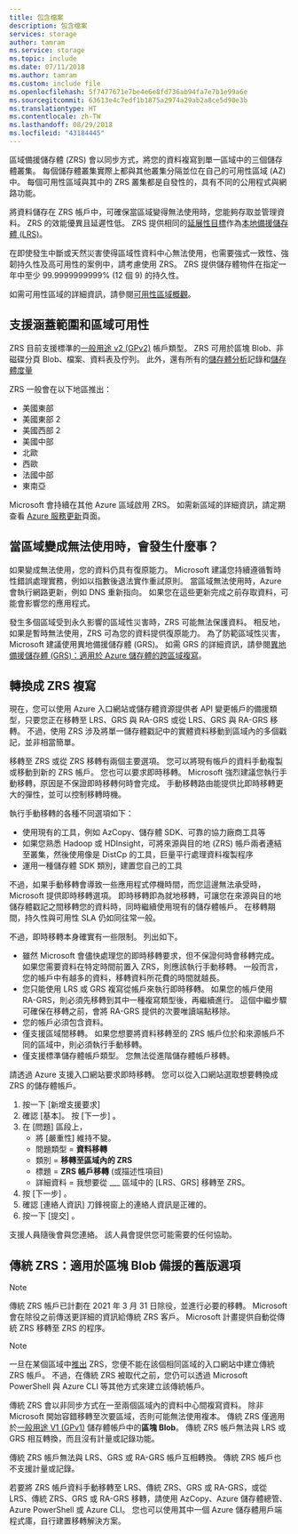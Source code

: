 ```yaml
---
title: 包含檔案
description: 包含檔案
services: storage
author: tamram
ms.service: storage
ms.topic: include
ms.date: 07/11/2018
ms.author: tamram
ms.custom: include file
ms.openlocfilehash: 5f7477671e7be4e6e8fd736ab94fa7e7b1e99a6e
ms.sourcegitcommit: 63613e4c7edf1b1875a2974a29ab2a8ce5d90e3b
ms.translationtype: HT
ms.contentlocale: zh-TW
ms.lasthandoff: 08/29/2018
ms.locfileid: "43184445"
---
```

區域備援儲存體 (ZRS) 會以同步方式，將您的資料複寫到單一區域中的三個儲存體叢集。 每個儲存體叢集實際上都與其他叢集分隔並位在自己的可用性區域 (AZ) 中。 每個可用性區域與其中的 ZRS 叢集都是自發性的，具有不同的公用程式與網路功能。

將資料儲存在 ZRS 帳戶中，可確保當區域變得無法使用時，您能夠存取並管理資料。 ZRS 的效能優異且延遲性低。 ZRS 提供相同的[延展性目標](../articles/storage/common/storage-scalability-targets.md)作為[本地備援儲存體 (LRS)](../articles/storage/common/storage-redundancy-lrs.md)。

在即使發生中斷或天然災害使得區域性資料中心無法使用，也需要強式一致性、強韌持久性及高可用性的案例中，請考慮使用 ZRS。 ZRS 提供儲存體物件在指定一年中至少 99.9999999999% (12 個 9) 的持久性。

如需可用性區域的詳細資訊，請參閱[可用性區域概觀](https://docs.microsoft.com/azure/availability-zones/az-overview)。

## <a name="support-coverage-and-regional-availability"></a>支援涵蓋範圍和區域可用性
ZRS 目前支援標準的[一般用途 v2 (GPv2)](../articles/storage/common/storage-account-options.md#general-purpose-v2-accounts) 帳戶類型。 ZRS 可用於區塊 Blob、非磁碟分頁 Blob、檔案、資料表及佇列。 此外，還有所有的[儲存體分析](../articles/storage/common/storage-analytics.md)記錄和[儲存體度量](../articles/storage/common/storage-enable-and-view-metrics.md)

ZRS 一般會在以下地區推出：

- 美國東部
- 美國東部 2
- 美國西部 2
- 美國中部
- 北歐
- 西歐
- 法國中部
- 東南亞

Microsoft 會持續在其他 Azure 區域啟用 ZRS。 如需新區域的詳細資訊，請定期查看 [Azure 服務更新](https://azure.microsoft.com/updates/)頁面。

## <a name="what-happens-when-a-zone-becomes-unavailable"></a>當區域變成無法使用時，會發生什麼事？

如果變成無法使用，您的資料仍具有復原能力。 Microsoft 建議您持續遵循暫時性錯誤處理實務，例如以指數後退法實作重試原則。 當區域無法使用時，Azure 會執行網路更新，例如 DNS 重新指向。 如果您在這些更新完成之前存取資料，可能會影響您的應用程式。

發生多個區域受到永久影響的區域性災害時，ZRS 可能無法保護資料。 相反地，如果是暫時無法使用，ZRS 可為您的資料提供復原能力。 為了防範區域性災害，Microsoft 建議使用異地備援儲存體 (GRS)。 如需 GRS 的詳細資訊，請參閱[異地備援儲存體 (GRS)：適用於 Azure 儲存體的跨區域複寫](../articles/storage/common/storage-redundancy-grs.md)。

## <a name="converting-to-zrs-replication"></a>轉換成 ZRS 複寫
現在，您可以使用 Azure 入口網站或儲存體資源提供者 API 變更帳戶的備援類型，只要您正在移轉至 LRS、GRS 與 RA-GRS 或從 LRS、GRS 與 RA-GRS 移轉。 不過，使用 ZRS 涉及將單一儲存體戳記中的實體資料移動到區域內的多個戳記，並非相當簡單。 

移轉至 ZRS 或從 ZRS 移轉有兩個主要選項。 您可以將現有帳戶的資料手動複製或移動到新的 ZRS 帳戶。 您也可以要求即時移轉。 Microsoft 強烈建議您執行手動移轉，原因是不保證即時移轉何時會完成。 手動移轉路由能提供比即時移轉更大的彈性，並可以控制移轉時機。

執行手動移轉的各種不同選項如下：
- 使用現有的工具，例如 AzCopy、儲存體 SDK、可靠的協力廠商工具等
- 如果您熟悉 Hadoop 或 HDInsight，可將來源與目的地 (ZRS) 帳戶兩者連結至叢集，然後使用像是 DistCp 的工具，巨量平行處理資料複製程序
- 運用一種儲存體 SDK 類別，建置您自己的工具

不過，如果手動移轉會導致一些應用程式停機時間，而您這邊無法承受時，Microsoft 提供即時移轉選項。 即時移轉即為就地移轉，可讓您在來源與目的地儲存體戳記之間移轉您的資料時，同時繼續使用現有的儲存體帳戶。 在移轉期間，持久性與可用性 SLA 仍如同往常一般。

不過，即時移轉本身確實有一些限制。 列出如下。

- 雖然 Microsoft 會儘快處理您的即時移轉要求，但不保證何時會移轉完成。 如果您需要資料在特定時間前置入 ZRS，則應該執行手動移轉。 一般而言，您的帳戶中有越多的資料，移轉資料所花費的時間就越長。 
- 您只能使用 LRS 或 GRS 複寫從帳戶來執行即時移轉。 如果您的帳戶使用 RA-GRS，則必須先移轉到其中一種複寫類型後，再繼續進行。 這個中繼步驟可確保在移轉之前，會將 RA-GRS 提供的次要唯讀端點移除。
- 您的帳戶必須包含資料。
- 僅支援區域間移轉。 如果您想要將資料移轉至的 ZRS 帳戶位於和來源帳戶不同的區域中，則必須執行手動移轉。
- 僅支援標準儲存體帳戶類型。 您無法從進階儲存體帳戶移轉。

請透過 Azure 支援入口網站要求即時移轉。 您可以從入口網站選取想要轉換成 ZRS 的儲存體帳戶。
1. 按一下 [新增支援要求]
2. 確認 [基本]。 按 [下一步] 。 
3. 在 [問題] 區段上， 
    - 將 [嚴重性] 維持不變。
    - 問題類型 = **資料移轉**
    - 類別 = **移轉至區域內的 ZRS**
    - 標題 = **ZRS 帳戶移轉** (或描述性項目)
    - 詳細資料 = 我想要從 ___ 區域中的 [LRS、GRS] 移轉至 ZRS。 
4. 按 [下一步] 。
5. 確認 [連絡人資訊] 刀鋒視窗上的連絡人資訊是正確的。
6. 按一下 [提交] 。

支援人員隨後會與您連絡。 該人員會提供您可能需要的任何協助。 

## <a name="zrs-classic-a-legacy-option-for-block-blobs-redundancy"></a>傳統 ZRS：適用於區塊 Blob 備援的舊版選項
> [!NOTE]
> 傳統 ZRS 帳戶已計劃在 2021 年 3 月 31 日除役，並進行必要的移轉。 Microsoft 會在除役之前傳送更詳細的資訊給傳統 ZRS 客戶。 Microsoft 計畫提供自動從傳統 ZRS 移轉至 ZRS 的程序。

>[!NOTE]
> 一旦在某個區域中[推出](#support-coverage-and-regional-availability) ZRS，您便不能在該個相同區域的入口網站中建立傳統 ZRS 帳戶。 不過，在傳統 ZRS 被取代之前，您仍可以透過 Microsoft PowerShell 與 Azure CLI 等其他方式來建立該傳統帳戶。

傳統 ZRS 會以非同步方式在一至兩個區域內的資料中心間複寫資料。 除非 Microsoft 開始容錯移轉至次要區域，否則可能無法使用複本。 傳統 ZRS 僅適用於[一般用途 V1 (GPv1)](../articles/storage/common/storage-account-options.md#general-purpose-v1-accounts) 儲存體帳戶中的**區塊 Blob**。 傳統 ZRS 帳戶無法與 LRS 或 GRS 相互轉換，而且沒有計量或記錄功能。

傳統 ZRS 帳戶無法與 LRS、GRS 或 RA-GRS 帳戶互相轉換。 傳統 ZRS 帳戶也不支援計量或記錄。

若要將 ZRS 帳戶資料手動移轉至 LRS、傳統 ZRS、GRS 或 RA-GRS，或從LRS、傳統 ZRS、GRS 或 RA-GRS 移轉，請使用 AzCopy、Azure 儲存體總管、Azure PowerShell 或 Azure CLI。 您也可以使用其中一個 Azure 儲存體用戶端程式庫，自行建置移轉解決方案。
